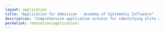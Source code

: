 ```yaml
---
layout: application
title: "Application for Admission - Academy of Systematic Influence"
description: "Comprehensive application process for identifying elite corporate evil practitioners"
permalink: /education/application/
---
```


